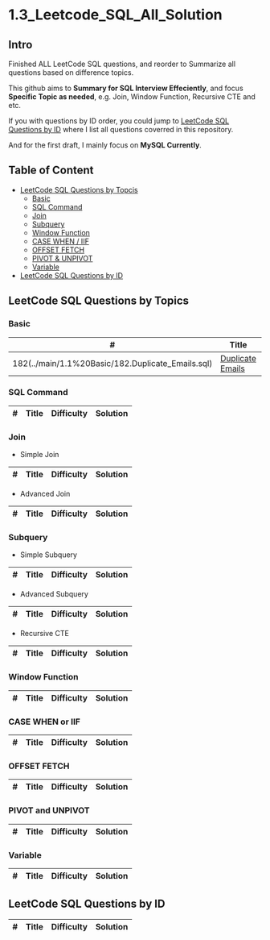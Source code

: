 <!--
 * @Author: BDFD
 * @Date: 2021-11-20 18:43:50
 * @LastEditTime: 2021-11-21 00:43:20
 * @LastEditors: Please set LastEditors
 * @Description: README.md
 * @FilePath: \1.3_Leetcode_SQL_All_Solution\README.md
-->

# 1.3_Leetcode_SQL_All_Solution

## Intro

Finished ALL LeetCode SQL questions, and reorder to Summarize all questions based on difference topics.

This github aims to **Summary for SQL Interview Effeciently**, and focus **Specific Topic as needed**, e.g. Join, Window Function, Recursive CTE and etc.

If you with questions by ID order, you could jump to [LeetCode SQL Questions by ID](#leetcode-sql-questions-by-id) where I list all questions coverred in this repository.

And for the first draft, I mainly focus on **MySQL Currently**.

## Table of Content

- [LeetCode SQL Questions by Topcis](#leetcode-sql-questions-by-topics)
  - [Basic](#basic)
  - [SQL Command](#sql-command)
  - [Join](#join)
  - [Subquery](#subquery)
  - [Window Function](#window-function)
  - [CASE WHEN / IIF](#case-when-or-iif)
  - [OFFSET FETCH](#offset-fetch)
  - [PIVOT & UNPIVOT](#pivot-and-unpivot)
  - [Variable](#variable)
- [LeetCode SQL Questions by ID](#leetcode-sql-questions-by-id)

## LeetCode SQL Questions by Topics

### Basic

| **#**                                             | **Title**                                                                | **Difficulty** | **Solution**                                          |
| ------------------------------------------------- | ------------------------------------------------------------------------ | -------------- | ----------------------------------------------------- |
| 182(../main/1.1%20Basic/182.Duplicate_Emails.sql) | [Duplicate Emails](https://www.db-fiddle.com/f/qEXCKpHPcRJXUTRtuCmeha/0) | Easy           | [Soln.](../main/1.1%20Basic/182.Duplicate_Emails.pdf) |

### SQL Command

| **#** | **Title** | **Difficulty** | **Solution** |
| ----- | --------- | -------------- | ------------ |

### Join

- Simple Join

| **#** | **Title** | **Difficulty** | **Solution** |
| ----- | --------- | -------------- | ------------ |

- Advanced Join

| **#** | **Title** | **Difficulty** | **Solution** |
| ----- | --------- | -------------- | ------------ |

### Subquery

- Simple Subquery

| **#** | **Title** | **Difficulty** | **Solution** |
| ----- | --------- | -------------- | ------------ |

- Advanced Subquery

| **#** | **Title** | **Difficulty** | **Solution** |
| ----- | --------- | -------------- | ------------ |

- Recursive CTE

| **#** | **Title** | **Difficulty** | **Solution** |
| ----- | --------- | -------------- | ------------ |

### Window Function

| **#** | **Title** | **Difficulty** | **Solution** |
| ----- | --------- | -------------- | ------------ |

### CASE WHEN or IIF

| **#** | **Title** | **Difficulty** | **Solution** |
| ----- | --------- | -------------- | ------------ |

### OFFSET FETCH

| **#** | **Title** | **Difficulty** | **Solution** |
| ----- | --------- | -------------- | ------------ |

### PIVOT and UNPIVOT

| **#** | **Title** | **Difficulty** | **Solution** |
| ----- | --------- | -------------- | ------------ |

### Variable

| **#** | **Title** | **Difficulty** | **Solution** |
| ----- | --------- | -------------- | ------------ |

## LeetCode SQL Questions by ID

| **#** | **Title** | **Difficulty** | **Solution** |
| ----- | --------- | -------------- | ------------ |
